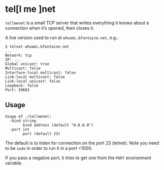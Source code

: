 # tel[l me ]net

`tellmenet` is a small TCP server that writes everything it knows about a
connection when it’s opened, then closes it.

A live version used to run at `whoami.bfontaine.net`, e.g.:

    $ telnet whoami.bfontaine.net
    ...
    Network: tcp
    IP: ...
    Global unicast: true
    Multicast: false
    Interface-local multicast: false
    Link-local multicast: false
    Link-local unicast: false
    Loopback: false
    Port: 59683

## Usage

```
Usage of ./tellmenet:
  -bind string
        bind address (default "0.0.0.0")
  -port int
        port (default 23)
```

The default is to listen for connection on the port 23 (telnet). Note you need
to be `sudo` in order to run it in a port <1000.

If you pass a negative port, it tries to get one from the `PORT` environment
variable.
